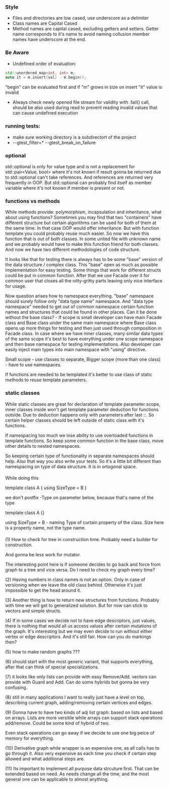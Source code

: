 
### Style
* Files and directories are low cased, use underscore as a delimiter
* Class names are Capital Cased
* Method names are capital cased, excluding getters and setters. Getter name corresponds to it's name 
to avoid naming collusion member names have underscore at the end.

### Be Aware
* Undefined order of evaluation:
```c++
std::unordered_map<int, int> m;
auto it = m.insert(val) - m.begin();
```
"begin" can be evaluated first and if "m" grows in size on insert "it" value is invalid

* Always check newly opened file stream for validity with .fail() call, should be also 
used during read to prevent reading invalid values that can cause undefined execution

### running tests:
* make sure working directory is a subdirectort of the project  
* --gtest_filter=*  --gtest_break_on_failure

### optional
std::optional is only for value type and is not a replacement for std::pair<Value, bool>
where it's not known if result gonna be returned due to std::optional can't take references.
And references are returned very frequently in OOP. But std::optional can probably find itself 
as member variable where it's not known if member is present or not.

### functions vs methods
While methods provide: polymorphism, incapsulation and inheritance, what about using functions?
Sometimes you may find that two "containers" have different structure but certain algorithms can 
be used for both of them at the same time. In that case OOP would offer inheritance. But with
function template you could probably reuse much easier. So now we have this function that is out of both
classes. In some united file with unknown name and we probably would have to make this function friend for
both classes. And now we have two different methodologies of code structure.

It looks like that for testing there is always has to be some "base" version of the data structure / complex class.
This "base" open as much as possible implementation for easy testing. Some things that work for different structs could 
be put in common function. After that we use Facade over it for common user that closes all the nitty-gritty parts
leaving only nice interface for usage.

Now question arises how to namespace everything. "base" namespace should surely follow only "data type name" namespace.
And "data type namespace" needed to get out of common namespace certain function names and structures that could be found in 
other places. Can it be done without the base class? - If scope is small developer can have main Facade class and Base class 
under the same main namespace where Base class opens up more things for testing and then just used through composition in
Facade class. In case where we have inner classes, many similar data types of the same scope 
it's best to have everything under one scope namespace and then base namespace for testing implementations. 
Also developer can easily inject main types into main namespace with "using" directive.

Small scope - use classes to separate, Bigger scope (more than one class) - have to use namespaces. 

If functions are needed to be templated it's better to use class of static methods to reuse template parameters.

### static classes
While static classes are great for declaration of template parameter scope, inner classes inside won't
get template parameter deduction for functions outside. Due to deduction happens only with parameters 
after last ::. So certain helper classes should be left outside of static class with it's functions.

If namespacing too much we lose ability to use overloaded functions in template functions.
So keep some common function in the base class, move other details to nested namespaces.

So keeping certain type of functionality in separate namespaces should help. Also that way you also write your tests.
So it's a little bit different than namespacing on type of data structure. It is in ortogonal space.

####

While doing this

template <typename B>
class A {
    using SizeType = B
}

we don't postfix -Type on parameter below, because that's name of the type

template <typename Size>
class A {}

using SizeType = B - naming Type of curtain property of the class. 
Size here is a property name, not the type name.

####

(1) How to check for tree in construction time.
Probably need a builder for construction.

And gonna be less work for mutator.

The interesting point here is if someone decides to go back and force from 
graph to a tree and vice versa. Do I need to check my graph every time?

(2) Having numbers in class names is not an option.
Only in case of versioning when we leave the old class behind.
Otherwise it's just impossible to get the head around it.

(3) Another thing is how to return new structures from
functions. Probably with time we will get to generalized solution.
But for now can stick to vectors and simple structs.

(4) If in some cases we decide not to have edge descriptors, just values,
there is nothing that would all us access values after certain mutations of the graph.
It's interesting but we may even decide to run without either vertex or edge descriptors.
And it's still fair. How can you do markings then?

(5) how to make random graphs ???

(6) should start with the most generic variant, that supports everything,
after that can think of special specializations.

(7) it looks like only lists can provide with easy Remove/Add. vectors can provide with Guard and Add.
Can do some hybrids but gonna be very confusing.

(8) still in many applications I want to really just have a level on top, describing current graph,
adding/removing certain vertices and edges.

(9) Gonna have to have two kinds of adj list graph: based on lists and based on arrays.
Lists are more versitile while arrays can support stack operations add/remove.
Could be some kind of hybrid of two. 

Even stack operations can go away if we decide to use one big peice of memory for everything.

(10) Derivative graph while wrapper is an expensive one, as all calls has to go through it.
Also very expensive as each time you check if certain step allowed and what additional steps are.

(11) Its important to implement all purpose data strcuture first. That can be extended based on need.
As needs change all the time, and the most general one can be applicable to almost anything.